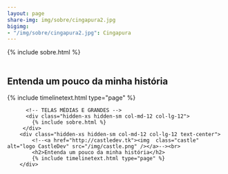```yaml
---
layout: page
share-img: img/sobre/cingapura2.jpg
bigimg:
- "/img/sobre/cingapura2.jpg": Cingapura
---
```


<section id="sobre">
          <!-- TELAS PEQUENAS -->
          <div class="col-xs-12 col-sm-12 text-center hidden-md hidden-lg" style="text-align:left;">
            {% include sobre.html %}
          </div>
          <div class="col-xs-12 col-sm-12 text-center hidden-md hidden-lg text-center">
          <!--<a href="http://castledev.tk"><img  class="castle"  alt="logo CastleDev" src="/img/castle.png" /></a>--><br>
          <h2>Entenda um pouco da minha história</h2>
          {% include timelinetext.html type="page" %}
          </div>
          

          <!-- TELAS MÉDIAS E GRANDES -->
          <div class="hidden-xs hidden-sm col-md-12 col-lg-12">
            {% include sobre.html %}
         </div>
        <div class="hidden-xs hidden-sm col-md-12 col-lg-12 text-center">
            <!--<a href="http://castledev.tk"><img  class="castle"  alt="logo CastleDev" src="/img/castle.png" /></a>--><br>
            <h2>Entenda um pouco da minha história</h2>
            {% include timelinetext.html type="page" %}
        </div>
</section>

                
